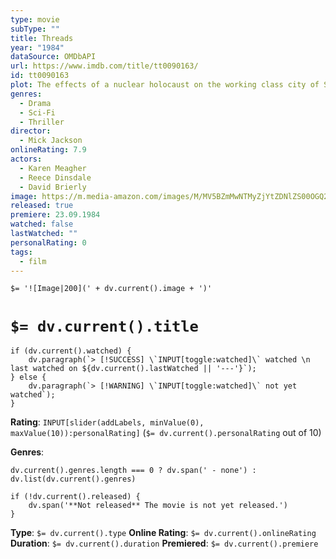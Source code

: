 ```yaml
---
type: movie
subType: ""
title: Threads
year: "1984"
dataSource: OMDbAPI
url: https://www.imdb.com/title/tt0090163/
id: tt0090163
plot: The effects of a nuclear holocaust on the working class city of Sheffield, England and the eventual long-term effects of nuclear war on civilization.
genres:
  - Drama
  - Sci-Fi
  - Thriller
director:
  - Mick Jackson
onlineRating: 7.9
actors:
  - Karen Meagher
  - Reece Dinsdale
  - David Brierly
image: https://m.media-amazon.com/images/M/MV5BZmMwNTMyZjYtZDNlZS00OGQ2LTk0MzQtZTgyNDkxNDQ4YjQxXkEyXkFqcGc@._V1_SX300.jpg
released: true
premiere: 23.09.1984
watched: false
lastWatched: ""
personalRating: 0
tags:
  - film
---
```


`$= '![Image|200](' + dv.current().image + ')'`

# `$= dv.current().title`

```dataviewjs
if (dv.current().watched) {
	dv.paragraph(`> [!SUCCESS] \`INPUT[toggle:watched]\` watched \n last watched on ${dv.current().lastWatched || '---'}`);
} else {
	dv.paragraph(`> [!WARNING] \`INPUT[toggle:watched]\` not yet watched`);
}
```

**Rating**:  `INPUT[slider(addLabels, minValue(0), maxValue(10)):personalRating]` (`$= dv.current().personalRating` out of 10)

**Genres**:
```dataviewjs
dv.current().genres.length === 0 ? dv.span(' - none') : dv.list(dv.current().genres)
```

```dataviewjs
if (!dv.current().released) {
	dv.span('**Not released** The movie is not yet released.')
}
```

**Type**: `$= dv.current().type`
**Online Rating**: `$= dv.current().onlineRating`
**Duration**:  `$= dv.current().duration`
**Premiered**: `$= dv.current().premiere`